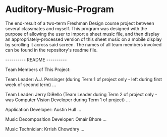 # Auditory-Music-Program
The end-result of a two-term Freshman Design course project between several classmates and myself. This program was designed with the purpose of allowing the user to import a sheet music file, and then display an appropriately-processed version of this sheet music on a mobile display by scrolling it across said screen. The names of all team members involved can be found in the repository's readme file.

---------- README ----------

Team Members of This Project:

Team Leader: A.J. Persinger (during Term 1 of project only - left during first week of second term) ...

Team Leader: Jerry DiBello (Team Leader during Term 2 of project only - was Computer Vision Developer during Term 1 of project) ... 

Application Developer: Austin Hull ... 

Music Decomposition Developer: Omair Bhore ...

Music Technician: Krrish Chowdhry ... 



